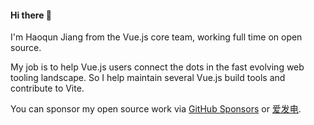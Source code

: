 #### Hi there 👋

I'm Haoqun Jiang from the Vue.js core team, working full time on open source.

My job is to help Vue.js users connect the dots in the fast evolving web tooling landscape.
So I help maintain several Vue.js build tools and contribute to Vite.

You can sponsor my open source work via [GitHub Sponsors](https://github.com/sponsors/sodatea) or [爱发电](https://www.afdian.net/@sodatea).

<!--
**sodatea/sodatea** is a ✨ _special_ ✨ repository because its `README.md` (this file) appears on your GitHub profile.

Here are some ideas to get you started:

- 🔭 I’m currently working on ...
- 🌱 I’m currently learning ...
- 👯 I’m looking to collaborate on ...
- 🤔 I’m looking for help with ...
- 💬 Ask me about ...
- 📫 How to reach me: ...
- 😄 Pronouns: ...
- ⚡ Fun fact: ...
-->
